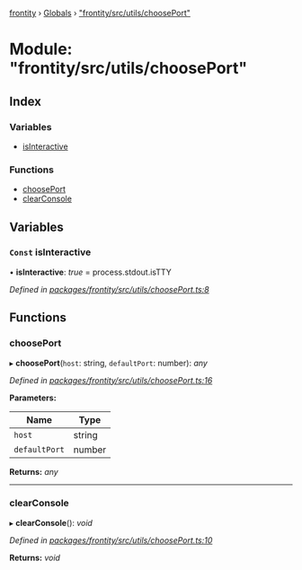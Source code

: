 [frontity](../README.md) › [Globals](../globals.md) › ["frontity/src/utils/choosePort"](_frontity_src_utils_chooseport_.md)

# Module: "frontity/src/utils/choosePort"

## Index

### Variables

* [isInteractive](_frontity_src_utils_chooseport_.md#const-isinteractive)

### Functions

* [choosePort](_frontity_src_utils_chooseport_.md#chooseport)
* [clearConsole](_frontity_src_utils_chooseport_.md#clearconsole)

## Variables

### `Const` isInteractive

• **isInteractive**: *true* = process.stdout.isTTY

*Defined in [packages/frontity/src/utils/choosePort.ts:8](https://github.com/frontity/frontity/blob/eb6bfe49/packages/frontity/src/utils/choosePort.ts#L8)*

## Functions

###  choosePort

▸ **choosePort**(`host`: string, `defaultPort`: number): *any*

*Defined in [packages/frontity/src/utils/choosePort.ts:16](https://github.com/frontity/frontity/blob/eb6bfe49/packages/frontity/src/utils/choosePort.ts#L16)*

**Parameters:**

Name | Type |
------ | ------ |
`host` | string |
`defaultPort` | number |

**Returns:** *any*

___

###  clearConsole

▸ **clearConsole**(): *void*

*Defined in [packages/frontity/src/utils/choosePort.ts:10](https://github.com/frontity/frontity/blob/eb6bfe49/packages/frontity/src/utils/choosePort.ts#L10)*

**Returns:** *void*
